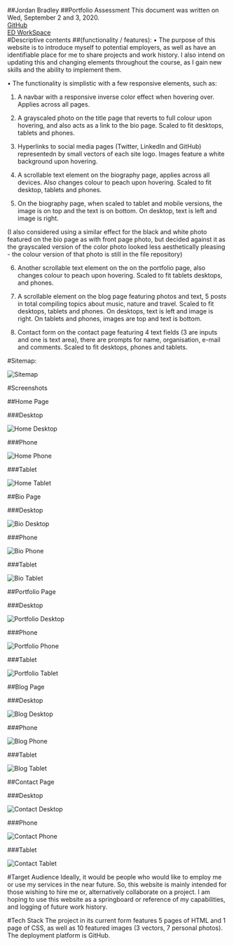 ##Jordan Bradley 
##Portfolio Assessment
This document was written on Wed, September 2 and 3, 2020.
<br>
[GitHub](www.website.com)
<br>
[ED WorkSpace](https://edstem.org/courses/4464/workspaces/pcOZMgaYLQeRBqEdGics7gnu3GF62ZWI)
<br>
#Descriptive contents 
##(functionality / features):
• The purpose of this website is to introduce myself to potential employers, as well as have an identifiable place for me to share projects and work history. I also intend on updating this and changing elements throughout the course, as I gain new skills and the ability to implement them.

• The functionality is simplistic with a few responsive elements, such as:

1) A navbar with a responsive inverse color effect when hovering over. Applies across all pages. 

2) A grayscaled photo on the title page that reverts to full colour upon hovering, and also acts as a link to the bio page. Scaled to fit desktops, tablets and phones.

3) Hyperlinks to social media pages (Twitter, LinkedIn and GitHub) representedn by small vectors of each site logo. Images feature a white background upon hovering.

4) A scrollable text element on the biography page, applies across all devices. Also changes colour to peach upon hovering. Scaled to fit desktop, tablets and phones.

5) On the biography page, when scaled to tablet and mobile versions, the image is on top and the text is on bottom. On desktop, text is left and image is right.

(I also considered using a similar effect for the black and white photo featured on the bio page as with front page photo, but decided against it as the grayscaled version of the color photo looked less aesthetically pleasing - the colour version of that photo is still in the file repository)

6) Another scrollable text element on the on the portfolio page, also changes colour to peach upon hovering. Scaled to fit tablets desktops, and phones.

7) A scrollable element on the blog page featuring photos and text, 5 posts in total compiling topics about music, nature and travel. Scaled to fit desktops, tablets and phones. On desktops, text is left and image is right. On tablets and phones, images are top and text is bottom.

8) Contact form on the contact page featuring 4 text fields (3 are inputs and one is text area), there are prompts for name, organisation, e-mail and comments. Scaled to fit desktops, phones and tablets.

#Sitemap:

![Sitemap](/docs/00sitemap.png)

#Screenshots

##Home Page

###Desktop

![Home Desktop](/docs/01homepage_d.png)

###Phone

![Home Phone](/docs/02homepage_p.png)

###Tablet

![Home Tablet](/docs/03homepage_t.png)

##Bio Page

###Desktop

![Bio Desktop](/docs/04bio_d.png)

###Phone

![Bio Phone](/docs/05bio_p.png)

###Tablet

![Bio Tablet](/docs/06bio_t.png)

##Portfolio Page

###Desktop

![Portfolio Desktop](/docs/07port_d.png)

###Phone

![Portfolio Phone](/docs/08port_p.png)

###Tablet

![Portfolio Tablet](/docs/09port_t.png)

##Blog Page

###Desktop

![Blog Desktop](/docs/10blog_d.png)

###Phone

![Blog Phone](/docs/11blog_p.png)

###Tablet

![Blog Tablet](/docs/12blog_t.png)

##Contact Page

###Desktop

![Contact Desktop](/docs/13contact_d.png)

###Phone

![Contact Phone](/docs/14contact_p.png)

###Tablet

![Contact Tablet](/docs/15contact_t.png)

#Target Audience
Ideally, it would be people who would like to employ me or use my services in the near future. So, this website is mainly intended for those wishing to hire me or, alternatively collaborate on a project. I am hoping to use this website as a springboard or reference of my capabilities, and logging of future work history.

#Tech Stack
The project in its current form features 5 pages of HTML and 1 page of CSS, as well as 10 featured images (3 vectors, 7 personal photos).
The deployment platform is GitHub.